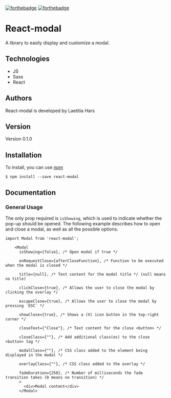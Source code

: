 [![forthebadge](https://forthebadge.com/images/badges/made-with-javascript.svg)](https://forthebadge.com) [![forthebadge](https://forthebadge.com/images/badges/uses-css.svg)](https://forthebadge.com)

# React-modal

A library to easily display and customize a modal.

## Technologies
- JS
- Sass
- React

## Authors

React-modal is developed by Laetitia Hars

## Version

Version 0.1.0

## Installation

To install, you can use [npm](https://www.npmjs.com/)

```
$ npm install --save react-modal
```

## Documentation

### General Usage

The only prop required is ```isShowing```, which is used to indicate whether the pop-up should be opened.
The following example describes how to open and close a modal, as well as all the possible options.

```
import Modal from 'react-modal';

    <Modal
      isShowing={false}, /* Open modal if true */
      
      onRequestClose={afterCloseFunction}, /* Function to be executed when the modal is closed */
      
      title={null}, /* Text content for the modal title */ (null means no title)
      
      clickClose={true}, /* Allows the user to close the modal by clicking the overlay */
      
      escapeClose={true}, /* Allows the user to close the modal by pressing `ESC` */
      
      showClose={true}, /* Shows a (X) icon button in the top-right corner */
      
      closeText={"Close"}, /* Text content for the close <button> */
      
      closeClass={""}, /* Add additional class(es) to the close <button> tag */
      
      modalClass={""}, /* CSS class added to the element being displayed in the modal */
      
      overlayClass={""}, /* CSS class added to the overlay */
      
      fadeDuration={250}, /* Number of milliseconds the fade transition takes (0 means no transition) */
      >
        <div>Modal content</div>
      </Modal>
```
